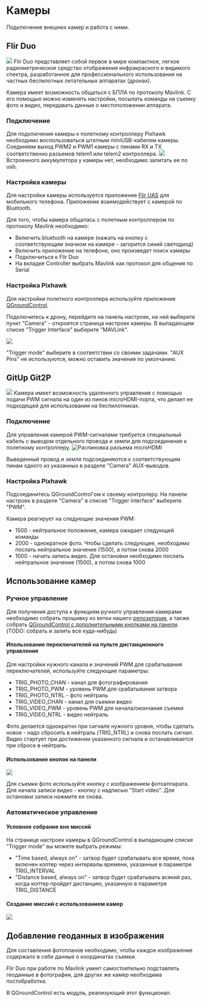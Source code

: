 # Камеры
Подключение внешних камер и работа с ними.
## Flir Duo
![](img/flirduo.png)
Flir Duo представляет собой первое в мире компактное, легкое радиометрическое средство отображения инфракрасного и видимого спектра, разработанное для профессионального использования на частных беспилотных летательных аппаратах (дронах).

Камера имеет возможность общаться с БПЛА по протоколу Mavlink. С его помощью можно изменять настройки, посылать команды на съемку фото и видео, передавать данные о местоположении аппарата.


### Подключение
Для подключения камеры к полетному контроллеру Pixhawk необходимо воспользоваться штатным miniUSB-кабелем камеры. Соединяем выход PWM2 и PWM1 камеры с пинами RX и TX соответственно разъемов telem1 или telem2 контроллера.
![](img/flirduo_connection.png) 
Встроенного аккумулятора у камеры нет, необходимо запитать ее по usb. 
### Настройка камеры
Для настройки камеры используется приложение [Flir UAS](https://play.google.com/store/apps/details?id=com.flir.vuepro&hl=ru)  для мобильного телефона. Приложение взаимодействует с камерой по Bluetooth.

Для того, чтобы камера общалась с полетным контроллером по протоколу Mavlink необходимо:

- Включить bluetooth на камере (нажать на кнопку с соответствующим значком на камере - загорится синий светодиод)
- Включить приложение на телефоне, оно произведет поиск камеры
- Подключиться к Flir Duo
- На вкладке Controller выбрать Mavlink как протокол для общения по Serial 
### Настройка Pixhawk
Для настройки полетного контроллера используйте приложение [QGroundControl](http://qgroundcontrol.com/).​

Подключитесь к дрону, перейдите на панель настроек, на ней выберите пункт "Camera" - откроется страница настроек камеры. В выпадающем списке "Trigger Interface" выберите "MAVLink".

![](img/flirduo_pixhawk_settings.png) 

"Trigger mode" выберите в соответствии со своими задачами.  "AUX Pins" не используются, можно оставить значения по умолчанию.
## GitUp Git2P
![](img/gitup.png) 
Камера имеет возможность удаленного управления с помощью подачи PWM сигнала на один из пинов microHDMI-порта, что делает ее подходящей для использования на беспилотниках.
### Подключение
Для управления камерой PWM-сигналами требуется специальный кабель с выводом отдельного провода и земли для подсоединения к полетному контроллеру.
![Распиновка разъема microHDMI](img/gitup_connection.png)

Выведенный провод и земля подсоединяются к соответствующим пинам одного из указанных в разделе "Camera" AUX-выводов.
### Настройка Pixhawk
Подсоединитесь QGroundControl'ом к своему контролеру. На панели настроек в разделе  "Camera" в списке "Trigger interface" выберите "PWM".

Камера реагирует на следующие значения PWM:

- 1500 - нейтральное положение, камера ожидает следующей команды
- 2000 - однократное фото. Чтобы сделать следующее, необходимо послать нейтральное значение (1500), а потом снова 2000
- 1000 - начать запись видео. Для остановки необходимо послать нейтральное значение (1500), а потом снова 1000
## Использование камер
### Ручное управление
Для получения доступа к функциям ручного управления камерами необходимо собрать прошивку из ветки нашего [репозитория](https://github.com/CopterExpress/Firmware/tree/rc_and_qgc_buttons_camera_trigger), а также собрать [QGroundControl с дополнительными кнопками на панели](https://github.com/CopterExpress/qgroundcontrol/tree/charging_station_with_camera_buttons). (TODO: собрать и залить все куда-нибудь)
#### Ипользование переключателей на пульте дистанционного управления
Для настройки нужного канала и значений PWM для срабатывания переключателей, используйте следующие параметры: 

- TRIG_PHOTO_CHAN - канал для фотографирования
- TRIG_PHOTO_PWM - уровень PWM для срабатывания затвора
- TRIG_PHOTO_NTRL - фото нейтраль
- TRIG_VIDEO_CHAN - канал для съемки видео
- TRIG_VIDEO_PWM - уровень PWM для начала/окончания съемки
- TRIG_VIDEO_NTRL - видео нейтраль

Фото делается однократно при сигнале нужного уровня, чтобы сделать новое - надо сбросить в нейтраль (TRIG_NTRL) и снова послать сигнал.
Видео стартует при достижении указанного сигнала и останавливается при сбросе в нейтраль.
#### Использование кнопок на панели
![](img/panel_buttons.png)

Для съемки фото используйте кнопку с изображением фотоаппарата. Для начала  записи видео - кнопку с надписью "Start video". Для остановки записи нажмите ее снова.
### Автоматическое управление
#### Условное собрание вне миссий
На странице настроек камеры в QGroundControl в выпадающем списке "Trigger mode" вы можете выбрать режимы:

- "Time based, always on" - затвор будет срабатывать все время, пока включен коптер через интервалы времени, указанные в параметре TRIG_INTERVAL
- "Distance based, always on" - затвор будет срабатывать всякий раз, когда коптер пройдет дистанцию, указанную в параметре TRIG_DISTANCE
#### Создание миссий с использованием камер
![](img/survey.png)
## Добавление геоданных в изображения
Для составления фотопланов необходимо, чтобы каждое изображение содержало в себе данные о координатах съемки. 

Flir Duo при работе по Mavlink умеет самостоятельно подставлять геоданные в фотографии, для других же камер необходима постобработка. 

В QGroundControl есть модуль, реализующий этот функционал.

